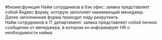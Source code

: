 #бизнесфункция 
Найм сотрудников в бэк офис: заявка представляет собой Яндекс форму, которую заполняет нанимающий менеджер. Далее заполненная форма приходит лиду рекрутинга.  
Найм сотрудников в IT департамент: заявка представляет собой личное сообщение от менеджера, в котором он информирует HR о необходимости найма.